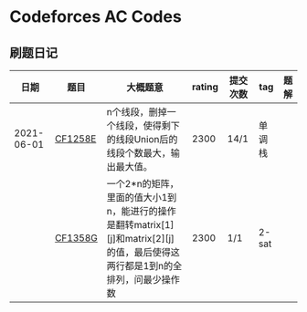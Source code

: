 # Codeforces AC Codes

## 刷题日记
| 日期       | 题目                                                        | 大概题意                                                                                                                        | rating | 提交次数 | tag    | 题解 |
| ---------- | ----------------------------------------------------------- | ------------------------------------------------------------------------------------------------------------------------------- | ------ | -------- | ------ | ---- |
| 2021-06-01 | [CF1258E](https://codeforces.com/problemset/problem/1285/E) | n个线段，删掉一个线段，使得剩下的线段Union后的线段个数最大，输出最大值。                                                        | 2300   | 14/1     | 单调栈 |      |
|            | [CF1358G](https://codeforces.com/contest/1385/problem/G)    | 一个2*n的矩阵，里面的值大小1到n，能进行的操作是翻转matrix[1][j]和matrix[2][j]的值，最后使得这两行都是1到n的全排列，问最少操作数 | 2300   | 1/1      | 2-sat  |      |